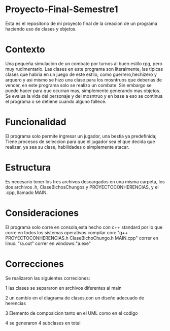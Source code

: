# Proyecto-Final-Semestre1

Esta es el repositorio de mi proyecto final de la creacion de un programa haciendo uso de clases y objetos.

# Contexto 
Una pequeña simulacion de un combate por turnos al buen estilo rpg, pero muy rudimentario. Las clases en este programa son literalmente, las tipicas clases que habria en un juego de este estilo, como guerrero,hechizero y arquero y asi mismo se hizo una clase para los mosntruos que deberias de vencer, en este programa solo se realizo un combate. Sin embargo se puede hacer para que ocurran mas, simplemente generando mas objetos. Se evalua la vida del personaje y del mosntruo y en base a eso se continua el programa o se detiene cuando alguno fallece.

# Funcionalidad
El programa solo permite ingresar un jugador, una bestia ya predefinida;
Tiene procesos de seleccion para que el jugador sea el que decida que realizar, ya sea su clase, habilidades o simplemente atacar.

# Estructura
Es necesario tener los tres archivos descargados en una misma carpeta, los dos archivos .h, ClaseBichosChungos y PROYECTOCONHERENCIAS, y el .cpp, llamado MAIN.

# Consideraciones 
El programa solo corre en consola,esta hecho con c++ standard por lo que corre en todos los sistemas operativos 
compilar con: "g++ PROYECTOCONHERENCIAS.h ClaseBichoChungo.h MAIN.cpp"
correr en linux: "/a.out"
correr en windows:"a.exe"

# Correcciones
Se realizaron las siguientes correciones:

1 las clases se separaron en archivos diferentes al main

2 un cambio en el diagrama de clases,con un diseño adecuado de herencias

3 Elemento de composicion tanto en el UML como en el codigo 

4 se generaron 4 subclases en total

